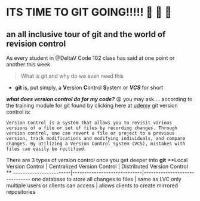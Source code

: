 # ITS TIME TO GIT GOING!!!!! :rowboat: :rowboat: :rowboat:


## an all inclusive tour of git and the world of revision control

As every student in @DeltaV Code 102 class has said at one point or another this week
  > What is git and why do we even need this 
  
  - **git** is, put simply, a **V**ersion **C**ontrol **S**ystem or _**VCS**_ for short
  
  _**what does version control do for my code?**_  :weary: you may ask....
    according to the training module for git found by clicking here at [udemy](https://blog.udemy.com/git-tutorial-a-comprehensive-guide/)
    git version control is:
    
    Version Control is a system that allows you to revisit various versions of a file or set of files by recording changes. Through   version control, one can revert a file or project to a previous version, track modifications and modifying individuals, and compare changes. By utilizing a Version Control System (VCS), mistakes with files can easily be rectified.
  
  
  There are 3 types of version control once you get deeper into **git** 
  **Local Version Control | Centralized Version Control | Distributed Version Control **
  ------------------------|-----------------------------|-------------------------------
  one database to store all changes to files |  same as LVC only multiple users or clients can access | allows clients to create mirrored repositories   
  
  
  
  



